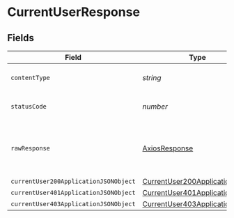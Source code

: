 # CurrentUserResponse


## Fields

| Field                                                                                     | Type                                                                                      | Required                                                                                  | Description                                                                               |
| ----------------------------------------------------------------------------------------- | ----------------------------------------------------------------------------------------- | ----------------------------------------------------------------------------------------- | ----------------------------------------------------------------------------------------- |
| `contentType`                                                                             | *string*                                                                                  | :heavy_check_mark:                                                                        | HTTP response content type for this operation                                             |
| `statusCode`                                                                              | *number*                                                                                  | :heavy_check_mark:                                                                        | HTTP response status code for this operation                                              |
| `rawResponse`                                                                             | [AxiosResponse](https://axios-http.com/docs/res_schema)                                   | :heavy_minus_sign:                                                                        | Raw HTTP response; suitable for custom response parsing                                   |
| `currentUser200ApplicationJSONObject`                                                     | [CurrentUser200ApplicationJSON](../../models/operations/currentuser200applicationjson.md) | :heavy_minus_sign:                                                                        | OK                                                                                        |
| `currentUser401ApplicationJSONObject`                                                     | [CurrentUser401ApplicationJSON](../../models/operations/currentuser401applicationjson.md) | :heavy_minus_sign:                                                                        | Unauthenticated                                                                           |
| `currentUser403ApplicationJSONObject`                                                     | [CurrentUser403ApplicationJSON](../../models/operations/currentuser403applicationjson.md) | :heavy_minus_sign:                                                                        | Forbidden                                                                                 |